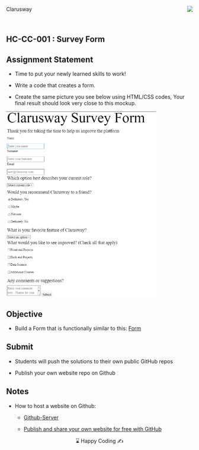 
<p>Clarusway<img align="right"
  src="https://secure.meetupstatic.com/photos/event/3/1/b/9/600_488352729.jpeg"  width="15px"></p>
<br>

## HC-CC-001 : Survey Form


## Assignment Statement

* Time to put your newly learned skills to work! 


- Write a code that creates a form.

- Create the same picture you see below using HTML/CSS codes, Your final result should look very close to this mockup.

<img src="./assignment.png" height="500 px"/>
<br>

## Objective

* Build a Form that is functionally similar to this: [Form](https://codepen.io/AaronClarusway/full/JjXNZoW)

## Submit

- Students will push the solutions to their own public GitHub repos 

- Publish your own website repo on Github


 
## Notes

- How to host a website on Github:
    *  [Github-Server](https://www.youtube.com/watch?v=8hrJ4oN1u_8)
    
    *  [Publish and share your own website for free with GitHub](https://medium.com/@svinkle/publish-and-share-your-own-website-for-free-with-github-2eff049a1cb5)

<center> ⌛ Happy Coding  ✍ </center>